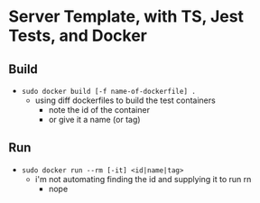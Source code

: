 # Server Template, with TS, Jest Tests, and Docker

## Build
* `sudo docker build [-f name-of-dockerfile] .`
    * using diff dockerfiles to build the test containers
        * note the id of the container
        * or give it a name (or tag)

## Run
* `sudo docker run --rm [-it] <id|name|tag>`
    * i'm not automating finding the id and supplying it to run rn
        * nope
